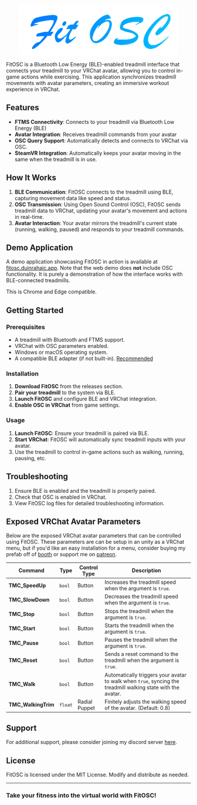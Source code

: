 ﻿
<p align="center">
  <img src="FitOSC.png" alt="Centered Image" >
</p>

FitOSC is a Bluetooth Low Energy (BLE)-enabled treadmill interface that connects your treadmill to your VRChat avatar, allowing you to control in-game actions while exercising. This application synchronizes treadmill movements with avatar parameters, creating an immersive workout experience in VRChat.

## Features

- **FTMS Connectivity**: Connects to your treadmill via Bluetooth Low Energy (BLE)
- **Avatar Integration**: Receives treadmill commands from your avatar
- **OSC Query Support**: Automatically detects and connects to VRChat via OSC.
- **SteamVR Integration**: Automatically keeps your avatar moving in the same when the treadmill is in use.

## How It Works

1. **BLE Communication**: FitOSC connects to the treadmill using BLE, capturing movement data like speed and status.
2. **OSC Transmission**: Using Open Sound Control (OSC), FitOSC sends treadmill data to VRChat, updating your avatar's movement and actions in real-time.
3. **Avatar Interaction**: Your avatar mirrors the treadmill's current state (running, walking, paused) and responds to your treadmill commands.

## Demo Application

A demo application showcasing FitOSC in action is available at [fitosc.duinrahaic.app](https://fitosc.duinrahaic.app). Note that the web demo does **not** include OSC functionality. It is purely a demonstration of how the interface works with BLE-connected treadmills.

This is Chrome and Edge compatible. 

## Getting Started

### Prerequisites

- A treadmill with Bluetooth and FTMS support.
- VRChat with OSC parameters enabled.
- Windows or macOS operating system.
- A compatible BLE adapter (if not built-in). [Recommended](https://www.amazon.com/TP-Link-Bluetooth-Receiver-Controller-UB500/dp/B09DMP6T22)

### Installation

1. **Download FitOSC** from the releases section.
2. **Pair your treadmill** to the system via BLE.
3. **Launch FitOSC** and configure BLE and VRChat integration.
4. **Enable OSC in VRChat** from game settings.

### Usage

1. **Launch FitOSC**: Ensure your treadmill is paired via BLE.
2. **Start VRChat**: FitOSC will automatically sync treadmill inputs with your avatar.
3. Use the treadmill to control in-game actions such as walking, running, pausing, etc.

## Troubleshooting

1. Ensure BLE is enabled and the treadmill is properly paired.
2. Check that OSC is enabled in VRChat.
3. View FitOSC log files for detailed troubleshooting information.

## Exposed VRChat Avatar Parameters

Below are the exposed VRChat avatar parameters that can be controlled using FitOSC. These parameters are can be setup in an unity as a VRChat menu, but if you'd like an easy installation for a menu, consider buying my prefab off of [booth](https://duinrahaic.booth.pm/items/6189333) or support me on [patreon](wwww.pateron.com/duinrahaic).

| **Command**        | **Type**  | **Control Type**  | **Description**                                                                                   |
|--------------------|-----------|-------------------|---------------------------------------------------------------------------------------------------|
| **TMC_SpeedUp**     | `bool`    | Button            | Increases the treadmill speed when the argument is `true`.                                        |
| **TMC_SlowDown**    | `bool`    | Button            | Decreases the treadmill speed when the argument is `true`.                                        |
| **TMC_Stop**        | `bool`    | Button            | Stops the treadmill when the argument is `true`.                                                  |
| **TMC_Start**       | `bool`    | Button            | Starts the treadmill when the argument is `true`.                                                 |
| **TMC_Pause**       | `bool`    | Button            | Pauses the treadmill when the argument is `true`.                                                 |
| **TMC_Reset**       | `bool`    | Button            | Sends a reset command to the treadmill when the argument is `true`.                               |
| **TMC_Walk**        | `bool`    | Button            | Automatically triggers your avatar to walk when `true`, syncing the treadmill walking state with the avatar. |
| **TMC_WalkingTrim** | `float`   | Radial Puppet     | Finitely adjusts the walking speed of the avatar. (Default: 0.8)                                  |

## Support

For additional support, please consider joining my discord server [here](https://discord.gg/aZQfy6H9fA).


## License

FitOSC is licensed under the MIT License. Modify and distribute as needed.

---

### Take your fitness into the virtual world with FitOSC!
